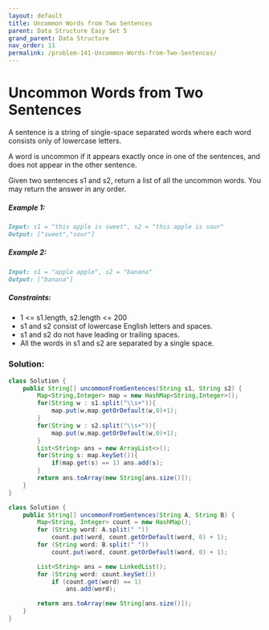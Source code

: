 ```yaml
---
layout: default
title: Uncommon Words from Two Sentences
parent: Data Structure Easy Set 5
grand_parent: Data Structure
nav_order: 11
permalink: /problem-141-Uncommon-Words-from-Two-Sentences/
---
```

# Uncommon Words from Two Sentences

A sentence is a string of single-space separated words where each word consists only of lowercase letters.

A word is uncommon if it appears exactly once in one of the sentences, and does not appear in the other sentence.

Given two sentences s1 and s2, return a list of all the uncommon words. You may return the answer in any order.

##### Example 1:
```markdown
Input: s1 = "this apple is sweet", s2 = "this apple is sour"
Output: ["sweet","sour"]
```
##### Example 2:
```markdown
Input: s1 = "apple apple", s2 = "banana"
Output: ["banana"]
```
##### Constraints:
* 1 <= s1.length, s2.length <= 200
* s1 and s2 consist of lowercase English letters and spaces.
* s1 and s2 do not have leading or trailing spaces.
* All the words in s1 and s2 are separated by a single space.

### Solution:
```java
class Solution {
    public String[] uncommonFromSentences(String s1, String s2) {
        Map<String,Integer> map = new HashMap<String,Integer>();
        for(String w : s1.split("\\s+")){
            map.put(w,map.getOrDefault(w,0)+1);
        }
        for(String w : s2.split("\\s+")){
            map.put(w,map.getOrDefault(w,0)+1);
        }
        List<String> ans = new ArrayList<>();
        for(String s: map.keySet()){
            if(map.get(s) == 1) ans.add(s);
        }
        return ans.toArray(new String[ans.size()]);
    }
}
```
```java
class Solution {
    public String[] uncommonFromSentences(String A, String B) {
        Map<String, Integer> count = new HashMap();
        for (String word: A.split(" "))
            count.put(word, count.getOrDefault(word, 0) + 1);
        for (String word: B.split(" "))
            count.put(word, count.getOrDefault(word, 0) + 1);

        List<String> ans = new LinkedList();
        for (String word: count.keySet())
            if (count.get(word) == 1)
                ans.add(word);

        return ans.toArray(new String[ans.size()]);
    }
}
```